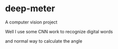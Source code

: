 # deep-meter
A computer vision project

Well I use some CNN work to recognize digital words

and normal way to calculate the angle

